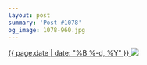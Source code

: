 ```yaml
---
layout: post
summary: 'Post #1078'
og_image: 1078-960.jpg
---
```


<p>
 <time>
  <a href="/1078">
   {{ page.date | date: "%B %-d, %Y" }}
  </a>
 </time>
 <a href="/1078">
  <img sizes="(min-width: 700px) 50vw, calc(100vw - 2rem)" src="{{ site.assets_url }}/1078-480.jpg" srcset="{{ site.assets_url }}/1078-240.jpg 240w, {{ site.assets_url }}/1078-480.jpg 480w, {{ site.assets_url }}/1078-720.jpg 720w, {{ site.assets_url }}/1078-960.jpg 960w"/>
 </a>
</p>
